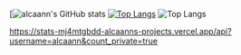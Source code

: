 [![alcaann's GitHub stats](https://stats-mj4mtgbdd-alcaanns-projects.vercel.app/api?username=alcaann&count_private=true)
[![Top Langs](https://stats-mj4mtgbdd-alcaanns-projects.vercel.app/api/top-langs/?username=alcaann&count_private=true)](https://github.com/anuraghazra/github-readme-stats)
![Top Langs](https://stats-mj4mtgbdd-alcaanns-projects.vercel.app/api/top-langs/?layout=compact)

https://stats-mj4mtgbdd-alcaanns-projects.vercel.app/api?username=alcaann&count_private=true
